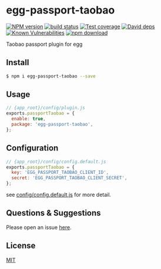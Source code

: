 # egg-passport-taobao

[![NPM version][npm-image]][npm-url]
[![build status][travis-image]][travis-url]
[![Test coverage][codecov-image]][codecov-url]
[![David deps][david-image]][david-url]
[![Known Vulnerabilities][snyk-image]][snyk-url]
[![npm download][download-image]][download-url]

[npm-image]: https://img.shields.io/npm/v/egg-passport-taobao.svg?style=flat-square
[npm-url]: https://npmjs.org/package/egg-passport-taobao
[travis-image]: https://img.shields.io/travis/eggjs/egg-passport-taobao.svg?style=flat-square
[travis-url]: https://travis-ci.org/eggjs/egg-passport-taobao
[codecov-image]: https://img.shields.io/codecov/c/github/eggjs/egg-passport-taobao.svg?style=flat-square
[codecov-url]: https://codecov.io/github/eggjs/egg-passport-taobao?branch=master
[david-image]: https://img.shields.io/david/eggjs/egg-passport-taobao.svg?style=flat-square
[david-url]: https://david-dm.org/eggjs/egg-passport-taobao
[snyk-image]: https://snyk.io/test/npm/egg-passport-taobao/badge.svg?style=flat-square
[snyk-url]: https://snyk.io/test/npm/egg-passport-taobao
[download-image]: https://img.shields.io/npm/dm/egg-passport-taobao.svg?style=flat-square
[download-url]: https://npmjs.org/package/egg-passport-taobao

<!--
Description here.
-->
Taobao passport plugin for egg

## Install

```bash
$ npm i egg-passport-taobao --save
```

## Usage

```js
// {app_root}/config/plugin.js
exports.passportTaobao = {
  enable: true,
  package: 'egg-passport-taobao',
};
```

## Configuration

```js
// {app_root}/config/config.default.js
exports.passportTaobao = {
  key: 'EGG_PASSPORT_TAOBAO_CLIENT_ID',
  secret: 'EGG_PASSPORT_TAOBAO_CLIENT_SECRET',
};
```

see [config/config.default.js](config/config.default.js) for more detail.


## Questions & Suggestions

Please open an issue [here](https://github.com/eggjs/egg/issues).

## License

[MIT](LICENSE)
